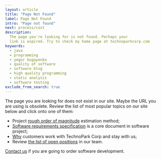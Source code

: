 ```yaml
---
layout: article
title: "Page Not Found"
label: Page Not Found
intro: "Page not found"
next: process/cost
description:
  The page you're looking for is not found. Perhaps your
  link is expired. Try to check my home page at technoparkcorp.com
keywords:
  - java
  - programming
  - yegor bugayenko
  - quality of software
  - software blog
  - high quality programming
  - static analysis
  - software testing
exclude_from_search: true
---
```


<p>The page you are looking for does not exist in our site.
Maybe the URL you are using is obsolete.
Review the list of most popular topics on our site below and click onto one of them:</p>

<ul>
<li>Project <a href="/process/cost/rom">rough order of magnitude</a> estimation method;</li>
<li><a href="/process/scope/srs">Software requirements specification</a> is a core document in software project;</li>
<li><a href="/about/why">Why</a> customers work with TechnoPark Corp and stay with us;</li>
<li>Review <a href="/about/jobs">the list of open positions</a> in our team.</li>
</ul>

<p><a href="/contacts">Contact us</a> if you are going to order software development.</p>
